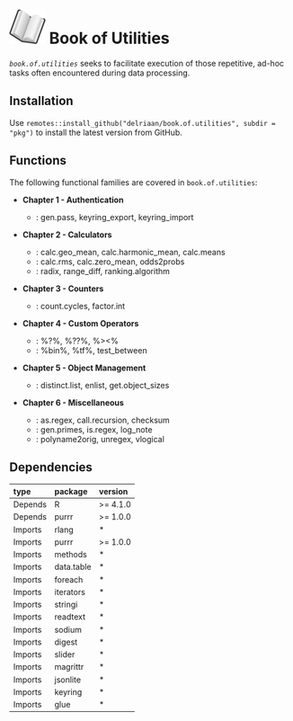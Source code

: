 # ![book](book_small.png) Book of Utilities

*`book.of.utilities`* seeks to facilitate execution of those repetitive, ad-hoc tasks often encountered during data processing. 

## Installation

Use `remotes::install_github("delriaan/book.of.utilities", subdir = "pkg")` to install the latest version from GitHub.

## Functions

The following functional families are covered in `book.of.utilities`:

<p>
  <b></b>
  <ul>
    <p>
      <li style="font-weight:bold" level="1">Chapter 1 - Authentication</li>
      <ul>
        <li level="2">
          <b></b>
          <span>: gen.pass, keyring_export, keyring_import</span>
        </li>
      </ul>
    </p>
    <p>
      <li style="font-weight:bold" level="1">Chapter 2 - Calculators</li>
      <ul>
        <li level="2">
          <b></b>
          <span>: calc.geo_mean, calc.harmonic_mean, calc.means</span>
        </li>
        <li level="2">
          <b></b>
          <span>: calc.rms, calc.zero_mean, odds2probs</span>
        </li>
        <li level="2">
          <b></b>
          <span>: radix, range_diff, ranking.algorithm</span>
        </li>
      </ul>
    </p>
    <p>
      <li style="font-weight:bold" level="1">Chapter 3 - Counters</li>
      <ul>
        <li level="2">
          <b></b>
          <span>: count.cycles, factor.int</span>
        </li>
      </ul>
    </p>
    <p>
      <li style="font-weight:bold" level="1">Chapter 4 - Custom Operators</li>
      <ul>
        <li level="2">
          <b></b>
          <span>: %?%, %??%, %&gt;&lt;%</span>
        </li>
        <li level="2">
          <b></b>
          <span>: %bin%, %tf%, test_between</span>
        </li>
      </ul>
    </p>
    <p>
      <li style="font-weight:bold" level="1">Chapter 5 - Object Management</li>
      <ul>
        <li level="2">
          <b></b>
          <span>: distinct.list, enlist, get.object_sizes</span>
        </li>
      </ul>
    </p>
    <p>
      <li style="font-weight:bold" level="1">Chapter 6 - Miscellaneous</li>
      <ul>
        <li level="2">
          <b></b>
          <span>: as.regex, call.recursion, checksum</span>
        </li>
        <li level="2">
          <b></b>
          <span>: gen.primes, is.regex, log_note</span>
        </li>
        <li level="2">
          <b></b>
          <span>: polyname2orig, unregex, vlogical</span>
        </li>
      </ul>
    </p>
  </ul>
</p>

## Dependencies

<table>
 <thead>
  <tr>
   <th style="text-align:left;"> type </th>
   <th style="text-align:left;"> package </th>
   <th style="text-align:left;"> version </th>
  </tr>
 </thead>
<tbody>
  <tr>
   <td style="text-align:left;"> Depends </td>
   <td style="text-align:left;"> R </td>
   <td style="text-align:left;"> &gt;= 4.1.0 </td>
  </tr>
  <tr>
   <td style="text-align:left;"> Depends </td>
   <td style="text-align:left;"> purrr </td>
   <td style="text-align:left;"> &gt;= 1.0.0 </td>
  </tr>
  <tr>
   <td style="text-align:left;"> Imports </td>
   <td style="text-align:left;"> rlang </td>
   <td style="text-align:left;"> * </td>
  </tr>
  <tr>
   <td style="text-align:left;"> Imports </td>
   <td style="text-align:left;"> purrr </td>
   <td style="text-align:left;"> &gt;= 1.0.0 </td>
  </tr>
  <tr>
   <td style="text-align:left;"> Imports </td>
   <td style="text-align:left;"> methods </td>
   <td style="text-align:left;"> * </td>
  </tr>
  <tr>
   <td style="text-align:left;"> Imports </td>
   <td style="text-align:left;"> data.table </td>
   <td style="text-align:left;"> * </td>
  </tr>
  <tr>
   <td style="text-align:left;"> Imports </td>
   <td style="text-align:left;"> foreach </td>
   <td style="text-align:left;"> * </td>
  </tr>
  <tr>
   <td style="text-align:left;"> Imports </td>
   <td style="text-align:left;"> iterators </td>
   <td style="text-align:left;"> * </td>
  </tr>
  <tr>
   <td style="text-align:left;"> Imports </td>
   <td style="text-align:left;"> stringi </td>
   <td style="text-align:left;"> * </td>
  </tr>
  <tr>
   <td style="text-align:left;"> Imports </td>
   <td style="text-align:left;"> readtext </td>
   <td style="text-align:left;"> * </td>
  </tr>
  <tr>
   <td style="text-align:left;"> Imports </td>
   <td style="text-align:left;"> sodium </td>
   <td style="text-align:left;"> * </td>
  </tr>
  <tr>
   <td style="text-align:left;"> Imports </td>
   <td style="text-align:left;"> digest </td>
   <td style="text-align:left;"> * </td>
  </tr>
  <tr>
   <td style="text-align:left;"> Imports </td>
   <td style="text-align:left;"> slider </td>
   <td style="text-align:left;"> * </td>
  </tr>
  <tr>
   <td style="text-align:left;"> Imports </td>
   <td style="text-align:left;"> magrittr </td>
   <td style="text-align:left;"> * </td>
  </tr>
  <tr>
   <td style="text-align:left;"> Imports </td>
   <td style="text-align:left;"> jsonlite </td>
   <td style="text-align:left;"> * </td>
  </tr>
  <tr>
   <td style="text-align:left;"> Imports </td>
   <td style="text-align:left;"> keyring </td>
   <td style="text-align:left;"> * </td>
  </tr>
  <tr>
   <td style="text-align:left;"> Imports </td>
   <td style="text-align:left;"> glue </td>
   <td style="text-align:left;"> * </td>
  </tr>
</tbody>
</table>
